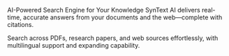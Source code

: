 AI-Powered Search Engine for Your Knowledge SynText AI delivers real-time, accurate answers from your documents and the web—complete with citations.

Search across PDFs, research papers, and web sources effortlessly, with multilingual support and expanding capability.